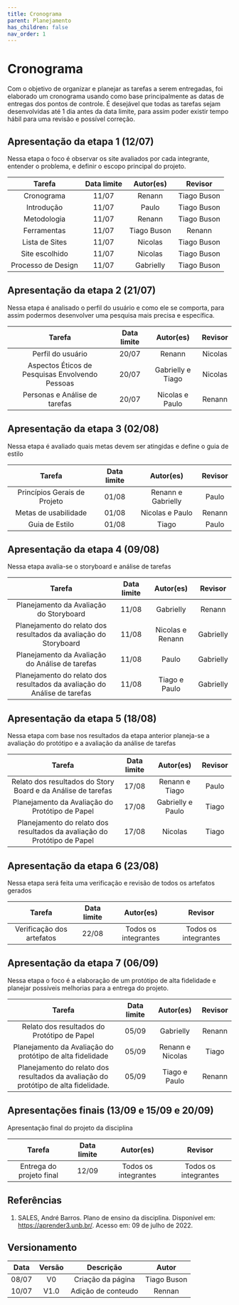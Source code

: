 ```yaml
---
title: Cronograma
parent: Planejamento
has_children: false
nav_order: 1
---
```


# Cronograma 

Com o objetivo de organizar e planejar as tarefas a serem entregadas, foi elaborado um cronograma usando como base principalmente as datas de entregas dos pontos de controle. É desejável que todas as tarefas sejam desenvolvidas até 1 dia antes da data limite, para assim poder existir tempo hábil para uma revisão e possível correção.

## Apresentação da etapa 1 (12/07)

Nessa etapa o foco é observar os site avaliados por cada integrante, entender o problema, e definir o escopo principal do projeto.

|       Tarefa       | Data limite |  Autor(es)  |   Revisor   |
|:------------------:|:-----------:|:-----------:|:-----------:|
|     Cronograma     |    11/07    |   Renann    | Tiago Buson |
|     Introdução     |    11/07    |    Paulo    | Tiago Buson |
|    Metodologia     |    11/07    |   Renann    | Tiago Buson |
|    Ferramentas     |    11/07    | Tiago Buson |   Renann    |
|   Lista de Sites   |    11/07    |   Nicolas   | Tiago Buson |
|   Site escolhido   |    11/07    |   Nicolas   | Tiago Buson |
| Processo de Design |    11/07    |  Gabrielly   | Tiago Buson |

## Apresentação da etapa 2 (21/07)
Nessa etapa é analisado o perfil do usuário e como ele se comporta, para assim podermos desenvolver uma pesquisa mais precisa e específica.

|                     Tarefa                      | Data limite |    Autor(es)     | Revisor |
|:-----------------------------------------------:|:-----------:|:----------------:|:-------:|
|                Perfil do usuário                |    20/07    |      Renann      | Nicolas |
| Aspectos Éticos de Pesquisas Envolvendo Pessoas |    20/07    | Gabrielly e Tiago | Nicolas |
|          Personas e Análise de tarefas          |    20/07    | Nicolas e Paulo  | Renann  |

## Apresentação da etapa 3 (02/08)

Nessa etapa é avaliado quais metas devem ser atingidas e define o guia de estilo

|            Tarefa            | Data limite |     Autor(es)     | Revisor |
|:----------------------------:|:-----------:|:-----------------:|:-------:|
| Princípios Gerais de Projeto |    01/08    | Renann e Gabrielly |  Paulo  |
|     Metas de usabilidade     |    01/08    |  Nicolas e Paulo  | Renann  |
|        Guia de Estilo        |    01/08    |       Tiago       |  Paulo  |

## Apresentação da etapa 4 (09/08)

Nessa etapa avalia-se o storyboard e análise de tarefas

|                                  Tarefa                                  | Data limite |    Autor(es)     | Revisor  |
|:------------------------------------------------------------------------:|:-----------:|:----------------:|:--------:|
|                 Planejamento da Avaliação do Storyboard                  |    11/08    |     Gabrielly     |  Renann  |
|     Planejamento do relato dos resultados da avaliação do Storyboard     |    11/08    | Nicolas e Renann | Gabrielly |
|             Planejamento da Avaliação do Análise de tarefas              |    11/08    |      Paulo       | Gabrielly |
| Planejamento do relato dos resultados da avaliação do Análise de tarefas |    11/08    |  Tiago e Paulo   | Gabrielly |

## Apresentação da etapa 5 (18/08)

Nessa etapa com base nos resultados da etapa anterior planeja-se a avaliação do protótipo e a avaliação da análise de tarefas

|                                  Tarefa                                  | Data limite |    Autor(es)     | Revisor |
|:------------------------------------------------------------------------:|:-----------:|:----------------:|:-------:|
|       Relato dos resultados do Story Board e da Análise de tarefas       |    17/08    |  Renann e Tiago  |  Paulo  |
|             Planejamento da Avaliação do Protótipo de Papel              |    17/08    | Gabrielly e Paulo |  Tiago  |
| Planejamento do relato dos resultados da avaliação do Protótipo de Papel |    17/08    |     Nicolas      |  Tiago  |

## Apresentação da etapa 6 (23/08)

Nessa etapa será feita uma verificação e revisão de todos os artefatos gerados 

|          Tarefa           | Data limite |      Autor(es)       |       Revisor        |
|:-------------------------:|:-----------:|:--------------------:|:--------------------:|
| Verificação dos artefatos |    22/08    | Todos os integrantes | Todos os integrantes |

## Apresentação da etapa 7 (06/09)

Nessa etapa o foco é a elaboração de um protótipo de alta fidelidade e planejar possíveis melhorias para a entrega do projeto.

|                                       Tarefa                                        | Data limite |    Autor(es)     | Revisor |
|:-----------------------------------------------------------------------------------:|:-----------:|:----------------:|:-------:|
|                     Relato dos resultados do Protótipo de Papel                     |    05/09    |     Gabrielly     | Renann  |
|              Planejamento da Avaliação do protótipo de alta fidelidade              |    05/09    | Renann e Nicolas |  Tiago  |
| Planejamento do relato dos resultados da avaliação do protótipo de alta fidelidade. |    05/09    |  Tiago e Paulo   | Renann  |

## Apresentações finais (13/09 e 15/09 e 20/09)

Apresentação final do projeto da disciplina

|          Tarefa          | Data limite |      Autor(es)       |       Revisor        |
|:------------------------:|:-----------:|:--------------------:|:--------------------:|
| Entrega do projeto final |    12/09    | Todos os integrantes | Todos os integrantes |

## Referências
1. SALES, André Barros. Plano de ensino da disciplina. Disponível em: <https://aprender3.unb.br/>. Acesso em: 09 de julho de 2022.

## Versionamento

| Data  | Versão |     Descrição      |    Autor    |
|:-----:|:------:|:------------------:|:-----------:|
| 08/07 |   V0   | Criação da página  | Tiago Buson |
| 10/07 |  V1.0  | Adição de conteudo |   Rennan    |
